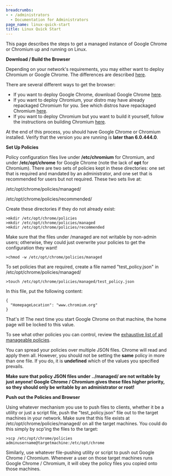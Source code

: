 ```yaml
---
breadcrumbs:
- - /administrators
  - Documentation for Administrators
page_name: linux-quick-start
title: Linux Quick Start
---
```


This page describes the steps to get a managed instance of Google Chrome or
Chromium up and running on Linux.

**Download / Build the Browser**

Depending on your network's requirements, you may either want to deploy Chromium
or Google Chrome. The differences are described
[here](http://code.google.com/p/chromium/wiki/ChromiumBrowserVsGoogleChrome).

There are several different ways to get the browser:

*   If you want to deploy Google Chrome, download Google Chrome
            [here](http://www.google.com/chrome/eula.html).
*   If you want to deploy Chromium, your distro may have already
            repackaged Chromium for you. See which distros have repackaged
            Chromium
            [here](http://code.google.com/p/chromium/wiki/LinuxChromiumPackages).
*   If you want to deploy Chromium but you want to build it yourself,
            follow the instructions on building Chromium
            [here](http://code.google.com/p/chromium/wiki/LinuxBuildInstructions).

At the end of this process, you should have Google Chrome or Chromium installed.
Verify that the version you are running is **later than 6.0.444.0**.

**Set Up Policies**

Policy configuration files live under **/etc/chromium** for Chromium, and under
**/etc/opt/chrome** for Google Chrome (note the lack of **opt** for Chromium).
There are two sets of policies kept in these directories: one set that is
required and mandated by an administrator, and one set that is recommended for
users but not required. These two sets live at:

/etc/opt/chrome/policies/managed/

/etc/opt/chrome/policies/recommended/

Create these directories if they do not already exist:

```none
>mkdir /etc/opt/chrome/policies
>mkdir /etc/opt/chrome/policies/managed
>mkdir /etc/opt/chrome/policies/recommended
```

Make sure that the files under /managed are not writable by non-admin users;
otherwise, they could just overwrite your policies to get the configuration they
want!

```none
>chmod -w /etc/opt/chrome/policies/managed
```

To set policies that are required, create a file named "test_policy.json" in
/etc/opt/chrome/policies/managed/

```none
>touch /etc/opt/chrome/policies/managed/test_policy.json
```

In this file, put the following content:

```none
{
  "HomepageLocation": "www.chromium.org"
}
```

That's it! The next time you start Google Chrome on that machine, the home page
will be locked to this value.

To see what other policies you can control, review the [exhaustive list of all
manageable policies](/administrators/policy-list-3).

You can spread your policies over multiple JSON files. Chrome will read and
apply them all. However, you should not be setting the **same** policy in more
than one file. If you do, it is **undefined** which of the values you specified
prevails.

**Make sure that policy JSON files under ../managed/ are not writable by just
anyone! Google Chrome / Chromium gives these files higher priority, so they
should only be writable by an administrator or root!**

**Push out the Policies and Browser**

Using whatever mechanism you use to push files to clients, whether it be a
utility or just a script file, push the "test_policy.json" file out to the
target machines in your network. Make sure that this file exists at
/etc/opt/chrome/policies/managed/ on all the target machines. You could do this
simply by scp'ing the files to the target:

```none
>scp /etc/opt/chrome/policies adminusername@targetmachine:/etc/opt/chrome
```

Similarly, use whatever file-pushing utility or script to push out Google Chrome
/ Chromium. Whenever a user on those target machines runs Google Chrome /
Chromium, it will obey the policy files you copied onto those machines.